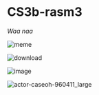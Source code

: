 # CS3b-rasm3
*Waa naa*

![meme](https://github.com/KasimRashid/CS3b-rasm3/assets/144069160/5110011b-e9d9-4788-a46f-1814f745b3c0)

![download](https://github.com/KasimRashid/CS3b-rasm3/assets/144069160/c4824552-3f59-4cf8-b21d-30c6df4fd9c9)

![image](https://github.com/KasimRashid/CS3b-rasm3/assets/144069160/e630bce4-033a-4d0d-aaaa-da862a2b89d8)

![actor-caseoh-960411_large](https://github.com/KasimRashid/CS3b-rasm3/assets/115325848/fdbb6661-48bc-4071-85e3-6591f3a5a64b)
